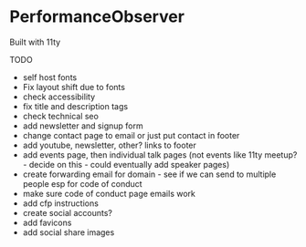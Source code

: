 # PerformanceObserver

Built with 11ty

TODO

- self host fonts
- Fix layout shift due to fonts
- check accessibility
- fix title and description tags
- check technical seo
- add newsletter and signup form
- change contact page to email or just put contact in footer
- add youtube, newsletter, other? links to footer
- add events page, then individual talk pages (not events like 11ty meetup? - decide on this - could eventually add speaker pages)
- create forwarding email for domain - see if we can send to multiple people esp for code of conduct
- make sure code of conduct page emails work
- add cfp instructions
- create social accounts?
- add favicons
- add social share images
